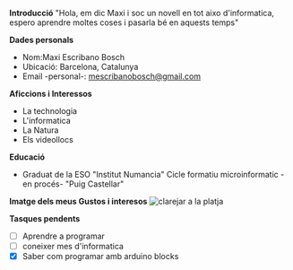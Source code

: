 **Introducció**
"Hola, em dic Maxi i soc un novell en tot aixo d'informatica, espero aprendre moltes coses i pasarla bé en aquests temps"

**Dades personals**
* Nom:Maxi Escribano Bosch
* Ubicació: Barcelona, Catalunya
* Email -personal-: mescribanobosch@gmail.com

**Aficcions i Interessos**
* La technologia
* L'informatica
* La Natura
* Els videollocs

**Educació**
* Graduat de la ESO
  "Institut Numancia"
  Cicle formatiu microinformatic -en procés-
  "Puig Castellar"

**Imatge dels meus Gustos i interesos**
![clarejar a la platja](https://www.fotopaises.com/Fotos-Paises/t1024/2021/12/16/2515_1639591136.jpg)

**Tasques pendents**
- [ ] Aprendre a programar
- [ ] coneixer mes d'informatica
- [X] Saber com programar amb arduino blocks
